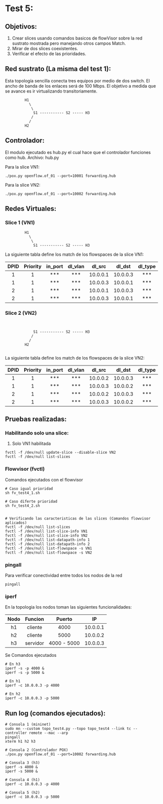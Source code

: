 # Test 5:

## Objetivos:
1. Crear slices usando comandos basicos de flowVisor sobre la red sustrato mostrada pero manejando otros campos Match.
2. Mirar de dos slices coexistentes.
3. Verificar el efecto de las prioridades.

## Red sustrato (La misma del test 1):  
Esta topología sencilla conecta tres equipos por medio de dos switch. El ancho de banda de los enlaces será de 100 Mbps. El objetivo a medida que se avance es ir virtualizando transitoriamente.

```
         H1
           \
            \
             S1 ----------- S2 ----- H3
            /
           /
         H2
```

## Controlador: 
El modulo ejecutado es hub.py el cual hace que el controlador funciones como hub.
Archivo: hub.py

Para la slice VN1:
```
./pox.py openflow.of_01 --port=10001 forwarding.hub
```

Para la slice VN2:
```
./pox.py openflow.of_01 --port=10002 forwarding.hub
```
## Redes Virtuales: 

### Slice 1 (VN1)

```
         H1
           \
            \
             S1 ----------- S2 ----- H3

```

La siguiente tabla define los match de los flowspaces de la slice VN1:

|DPID        |Priority    |in_port     |dl_vlan     |dl_src      |dl_dst      |dl_type     |nw_src      |nw_dst      |nw_proto    |nw_tos      |tp_src      |tp_dst       |
|:----------:|:----------:|:----------:|:----------:|:----------:|:----------:|:----------:|:----------:|:----------:|:----------:|:----------:|:----------:|:----------:|
|1|1|***|***|10.0.0.1|10.0.0.3|***|***|***|***|***|***|***|
|1|1|***|***|10.0.0.3|10.0.0.1|***|***|***|***|***|***|***|
|2|1|***|***|10.0.0.1|10.0.0.3|***|***|***|***|***|***|***|
|2|1|***|***|10.0.0.3|10.0.0.1|***|***|***|***|***|***|***|

### Slice 2 (VN2)

```
    
            
             S1 ----------- S2 ----- H3
            /
           /
         H2
         
```

La siguiente tabla define los match de los flowspaces de la slice VN2:

|DPID        |Priority    |in_port     |dl_vlan     |dl_src      |dl_dst      |dl_type     |nw_src      |nw_dst      |nw_proto    |nw_tos      |tp_src      |tp_dst       |
|:----------:|:----------:|:----------:|:----------:|:----------:|:----------:|:----------:|:----------:|:----------:|:----------:|:----------:|:----------:|:----------:|
|1|1|***|***|10.0.0.2|10.0.0.3|***|***|***|***|***|***|***|
|1|1|***|***|10.0.0.3|10.0.0.2|***|***|***|***|***|***|***|
|2|1|***|***|10.0.0.2|10.0.0.3|***|***|***|***|***|***|***|
|2|1|***|***|10.0.0.3|10.0.0.2|***|***|***|***|***|***|***|

## Pruebas realizadas:

### Habilitando solo una slice:

1. Solo VN1 habilitada

```
fvctl -f /dev/null update-slice --disable-slice VN2
fvctl -f /dev/null list-slices

```

### Flowvisor (fvctl)
Comandos ejecutados con el flowvisor
```
# Caso igual prioridad
sh fv_test4_1.sh

# Caso diferte prioridad
sh fv_test4_2.sh


# Verificando las caracteristicas de las slices (Comandos flowvisor aplicados)
fvctl -f /dev/null list-slices
fvctl -f /dev/null list-slice-info VN1
fvctl -f /dev/null list-slice-info VN2
fvctl -f /dev/null list-datapath-info 1
fvctl -f /dev/null list-datapath-info 2
fvctl -f /dev/null list-flowspace -s VN1
fvctl -f /dev/null list-flowspace -s VN2
```

### pingall
Para verificar conectividad entre todos los nodos de la red

```
pingall
```

### iperf
En la topologia los nodos toman las siguientes funcionalidades:


|Nodo        |Funcion     |Puerto      |IP          |
|:----------:|:----------:|:----------:|:----------:|
|h1          |cliente     |4000        |10.0.0.1    |
|h2          |cliente     |5000        |10.0.0.2    |
|h3          |servidor    |4000 - 5000 |10.0.0.3    |

Se Comandos ejecutados

```
# En h3
iperf -s -p 4000 &
iperf -s -p 5000 &

# En h1
iperf -c 10.0.0.3 -p 4000

# En h2
iperf -c 10.0.0.3 -p 5000

```

## Run log (comandos ejecutados):
```
# Consola 1 (mininet)
sudo mn --custom topo_test4.py --topo topo_test4 --link tc --controller remote --mac --arp
pingall
xterm h1 h2 h3

# Consola 2 (Controlador POX)
./pox.py openflow.of_01 --port=10002 forwarding.hub

# Consola 3 (h3)
iperf -s 4000 &
iperf -s 5000 &

# Consola 4 (h1)
iperf -c 10.0.0.3 -p 4000

# Consola 5 (h2)
iperf -c 10.0.0.3 -p 5000

```
